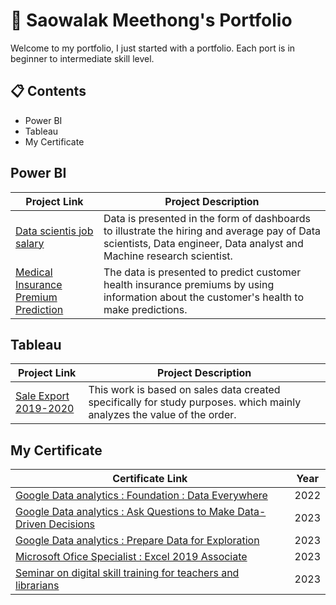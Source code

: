 # 💼 Saowalak Meethong's Portfolio
Welcome to my portfolio, I just started with a portfolio.  Each port is in beginner to intermediate skill level.
## 📋 Contents
- Power BI
- Tableau
- My Certificate
## Power BI
|   Project Link  | Project Description |
|------------------ | ------------------- |
|[Data scientis job salary](https://github.com/SaowalakMeethong/Data-Scientist-Salary)|Data is presented in the form of dashboards to illustrate the hiring and average pay of Data scientists, Data engineer, Data analyst and Machine research scientist.|
|[Medical Insurance Premium Prediction](https://github.com/SaowalakMeethong/Medical-Insurance-Premium-Prediction)|The data is presented to predict customer health insurance premiums by using information about the customer's health to make predictions.|
## Tableau
|   Project Link  | Project Description |
|------------------ | ------------------- |
|[Sale Export 2019-2020](https://github.com/SaowalakMeethong/Sale-Export-2019-2020)|This work is based on sales data created specifically for study purposes.  which mainly analyzes the value of the order.|
## My Certificate
|   Certificate Link  | Year |
|------------------ | ------------------- |
| [Google Data analytics : Foundation : Data Everywhere](https://drive.google.com/file/d/1v19lwMiT-v2HbnzKGXjF9DPdI50ke9ip/view?usp=drivesdk)|2022|
|[Google Data analytics : Ask Questions to Make Data-Driven Decisions](https://drive.google.com/file/d/1zVjWN91Xg7cplwPLWNRiKQjAS0HU-q1E/view?usp=drivesdk)|2023|
|[Google Data analytics : Prepare Data for Exploration](https://drive.google.com/file/d/1NOC7H1a5HXZ2Zq8RfBoV8MO299DnZJKP/view?usp=drivesdk)|2023|
|[Microsoft Ofice Specialist : Excel 2019 Associate](https://drive.google.com/file/d/1bs3k4OSUWtShWbYGtb9jbqO0E7dmt_AI/view?usp=drivesdk)|2023|
|[Seminar on digital skill training for teachers and librarians](https://drive.google.com/file/d/1KcWnCBKvqukwUnRX4QUPTCkCMBpI-ere/view?usp=drivesdk)|2023|


